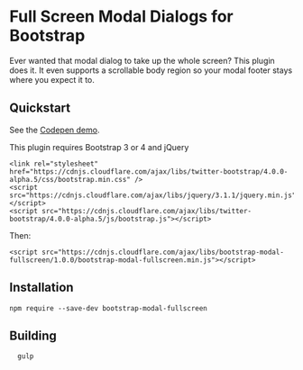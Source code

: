 # Full Screen Modal Dialogs for Bootstrap

Ever wanted that modal dialog to take up the whole screen? This plugin does it. It even supports a scrollable body region so your modal footer stays where you expect it to.

## Quickstart

See the [Codepen demo](http://codepen.io/benallfree/pen/vyxqGM).

This plugin requires Bootstrap 3 or 4 and jQuery

    <link rel="stylesheet" href="https://cdnjs.cloudflare.com/ajax/libs/twitter-bootstrap/4.0.0-alpha.5/css/bootstrap.min.css" />
    <script src="https://cdnjs.cloudflare.com/ajax/libs/jquery/3.1.1/jquery.min.js"></script>
    <script src="https://cdnjs.cloudflare.com/ajax/libs/twitter-bootstrap/4.0.0-alpha.5/js/bootstrap.js"></script>

Then:

    <script src="https://cdnjs.cloudflare.com/ajax/libs/bootstrap-modal-fullscreen/1.0.0/bootstrap-modal-fullscreen.min.js"></script>


## Installation

    npm require --save-dev bootstrap-modal-fullscreen

## Building

      gulp
